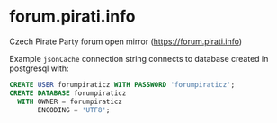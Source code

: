 # forum.pirati.info

Czech Pirate Party forum open mirror (https://forum.pirati.info)

Example `jsonCache` connection string connects to database created in postgresql with:
```SQL
CREATE USER forumpiraticz WITH PASSWORD 'forumpiraticz';
CREATE DATABASE forumpiraticz
  WITH OWNER = forumpiraticz
       ENCODING = 'UTF8';
```